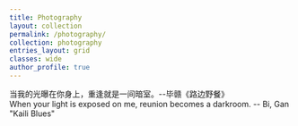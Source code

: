 ```yaml
---
title: Photography
layout: collection
permalink: /photography/
collection: photography
entries_layout: grid
classes: wide
author_profile: true
---
```


当我的光曝在你身上，重逢就是一间暗室。--毕赣《路边野餐》  
When your light is exposed on me, reunion becomes a darkroom. -- Bi, Gan "Kaili Blues"

<br>